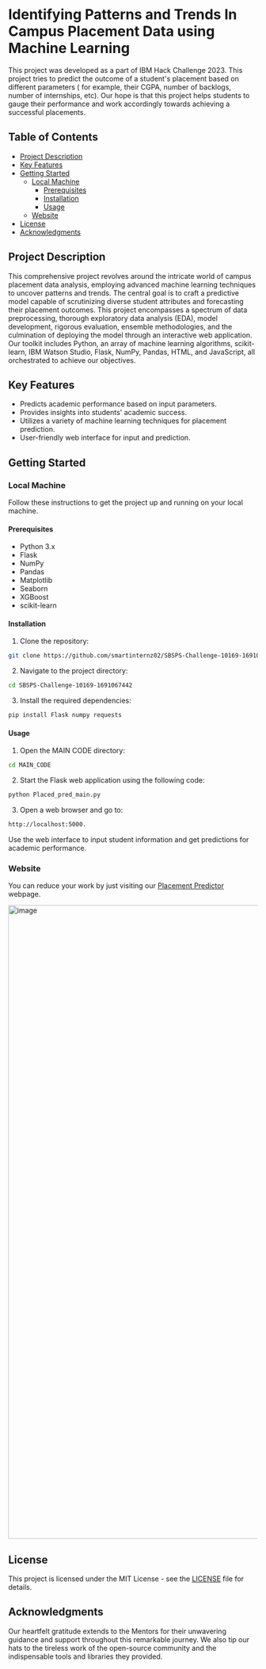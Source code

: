 # Identifying Patterns and Trends In Campus Placement Data using Machine Learning 
This project was developed as a part of IBM Hack Challenge 2023. This project tries to predict the outcome of a student's placement based on different parameters ( for example, their CGPA, number of backlogs, number of internships, etc). Our hope is that this project helps students to gauge their performance and work accordingly towards achieving a successful placements.

## Table of Contents
- [Project Description](#project-description)
- [Key Features](#key-features)
- [Getting Started](#getting-started)
  - [Local Machine](#local-machine)
    - [Prerequisites](#prerequisites)
    - [Installation](#installation)
    - [Usage](#usage)
  - [Website](#website)
- [License](#license)
- [Acknowledgments](#acknowledgments)

## Project Description
This comprehensive project revolves around the intricate world of campus placement data analysis, employing advanced machine learning techniques to uncover patterns and trends. The central goal is to craft a predictive model capable of scrutinizing diverse student attributes and forecasting their placement outcomes. This project encompasses a spectrum of data preprocessing, thorough exploratory data analysis (EDA), model development, rigorous evaluation, ensemble methodologies, and the culmination of deploying the model through an interactive web application. Our toolkit includes Python, an array of machine learning algorithms, scikit-learn, IBM Watson Studio, Flask, NumPy, Pandas, HTML, and JavaScript, all orchestrated to achieve our objectives.

## Key Features

- Predicts academic performance based on input parameters.
- Provides insights into students' academic success.
- Utilizes a variety of machine learning techniques for placement prediction.
- User-friendly web interface for input and prediction.

## Getting Started

### Local Machine

Follow these instructions to get the project up and running on your local machine.

#### Prerequisites

- Python 3.x
- Flask
- NumPy
- Pandas
- Matplotlib
- Seaborn
- XGBoost
- scikit-learn

#### Installation

1. Clone the repository:

  ```bash
git clone https://github.com/smartinternz02/SBSPS-Challenge-10169-1691067442.git
```
  
2. Navigate to the project directory:

```bash
cd SBSPS-Challenge-10169-1691067442
```

3. Install the required dependencies:

```bash
pip install Flask numpy requests
```

#### Usage

1. Open the MAIN CODE directory:

```bash
cd MAIN_CODE
```
2. Start the Flask web application using the following code:

```bash
python Placed_pred_main.py
```

3. Open a web browser and go to:

```bash
http://localhost:5000.
```

Use the web interface to input student information and get predictions for academic performance.

### Website

You can reduce your work by just visiting our [Placement Predictor](http://subhradip14.pythonanywhere.com/) webpage.

<img width="1280" alt="image" src="https://github.com/smartinternz02/SBSPS-Challenge-10169-1691067442/assets/91490894/cf99480b-7bb1-4b12-aaf9-872c67645296">


## License

This project is licensed under the MIT License - see the [LICENSE](https://github.com/smartinternz02/SBSPS-Challenge-10169-1691067442/blob/main/LICENSE.md) file for details.

## Acknowledgments

Our heartfelt gratitude extends to the Mentors for their unwavering guidance and support throughout this remarkable journey. We also tip our hats to the tireless work of the open-source community and the indispensable tools and libraries they provided.



